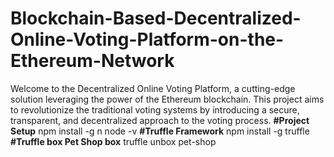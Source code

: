 # Blockchain-Based-Decentralized-Online-Voting-Platform-on-the-Ethereum-Network
Welcome to the Decentralized Online Voting Platform, a cutting-edge solution leveraging the power of the Ethereum blockchain. This project aims to revolutionize the traditional voting systems by introducing a secure, transparent, and decentralized approach to the voting process.
**#Project Setup**
npm install -g n
node -v
**#Truffle Framework**
npm install -g truffle
**#Truffle box Pet Shop box**
truffle unbox pet-shop

